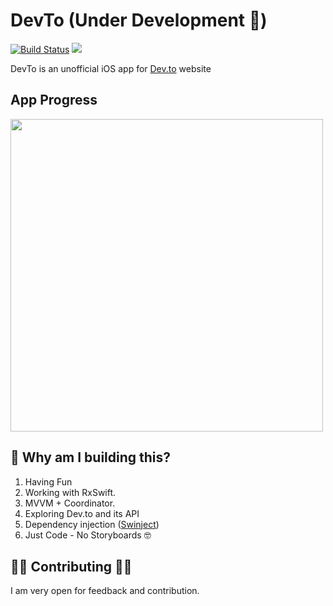 # DevTo (Under Development 🔧)

[![Build Status](https://travis-ci.com/hadiidbouk/DevTo.iOS.svg?branch=dev)](https://travis-ci.com/hadiidbouk/DevTo.iOS)
<img src="https://img.shields.io/badge/Swift-5.0-orange.svg" />

DevTo is an unofficial iOS app for [Dev.to](https://dev.to) website

## App Progress
<img src="https://github.com/hadiidbouk/DevTo.iOS/blob/dev/App%20Progress/2019-05-18.png?raw=true" height="500px"/>

## 🧐 Why am I building this?

1. Having Fun
1. Working with RxSwift.
1. MVVM + Coordinator.
1. Exploring Dev.to and its API
1. Dependency injection ([Swinject](https://github.com/Swinject/Swinject))
1. Just Code - No Storyboards 🤓

## 👏🏻 Contributing 👏🏻

I am very open for feedback and contribution.
